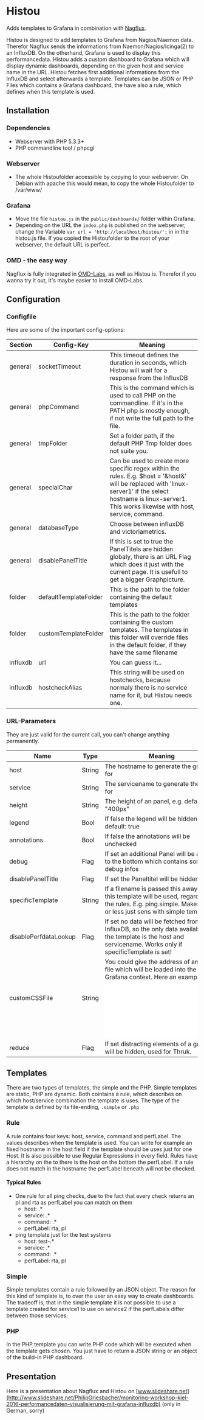 # Histou

Adds templates to Grafana in combination with [Nagflux](https://github.com/ConSol-Monitoring/nagflux).

Histou is designed to add templates to Grafana from Nagios/Naemon data. Therefor Nagflux sends the informations from Naemon/Nagios/Icinga(2) to an InfluxDB. On the otherhand, Grafana is used to display this performancedata. Histou adds a custom dashboard to Grafana which will display dynamic dashboards, depending on the given host and service name in the URL. Histou fetches first additional informations from the InfluxDB and select afterwards a template. Templates can be JSON or PHP Files which contains a Grafana dashboard, the have also a rule, which defines when this template is used.

## Installation

### Dependencies

- Webserver with PHP 5.3.3+
- PHP commandline tool / phpcgi

### Webserver

- The whole Histoufolder accessible by copying to your webserver. On Debian with apache this would mean, to copy the whole Histoufolder to /var/www/

### Grafana

- Move the file `histou.js` in the `public/dashboards/` folder within Grafana.
- Depending on the URL the `index.php` is published on the webserver, change the Variable `var url = 'http://localhost/histou/';` in in the histou.js file. If you copied the Histoufolder to the root of your webserver, the default URL is perfect.

### OMD - the easy way

Nagflux is fully integrated in [OMD-Labs](https://github.com/ConSol-Monitoring/omd), as well as Histou is. Therefor if you wanna try it out, it's maybe easier to install OMD-Labs.

## Configuration

### Configfile

Here are some of the important config-options:

| Section       | Config-Key    | Meaning       |
| ------------- | ------------- | ------------- |
|general|socketTimeout|This timeout defines the duration in seconds, which Histou will wait for a response from the InfluxDB|
|general|phpCommand|This is the command which is used to call PHP on the commandline. If it's in the PATH php is mostly enough, if not write the full path to the file.|
|general|tmpFolder|Set a folder path, if the default PHP Tmp folder does not suite you.|
|general|specialChar|Can be used to create more specific regex within the rules. E.g. $host = '&host&' will be replaced with 'linux-server1' if the select hostname is linux-server1. This works likewise with host, service, command.|
|general|databaseType|Choose between influxDB and victoriametrics. |
|general|disablePanelTitle|If this is set to true the PanelTitels are hidden globaly, there is an URL Flag which does it just with the current page. It is usefull to get a bigger Graphpicture.|
|folder|defaultTemplateFolder|This is the path to the folder containing the default templates|
|folder|customTemplateFolder|This is the path to the folder containing the custom templates. The templates in this folder will override files in the default folder, if they have the same filename|
|influxdb|url|You can guess it...|
|influxdb|hostcheckAlias|This string will be used on hostchecks, because normaly there is no service name for it, but Histou needs one.|

### URL-Parameters

They are just valid for the current call, you can't change anything permanently.

| Name          | Type          | Meaning       |
| ------------- | ------------- | ------------- |
|host|String|The hostname to generate the graph for|
|service|String|The servicename to generate the graph for|
|height|String|The height of an panel, e.g. default is: "400px"|
|legend|Bool|If false the legend will be hidden, default: true|
|annotations|Bool|If false the annotations will be unchecked|
|debug|Flag|If set an additional Panel will be added to the bottom which contains some debug infos|
|disablePanelTitle|Flag|If set the Paneltitel will be hidden|
|specificTemplate|String|If a filename is passed this away, only this template will be used, regardless the rules. E.g. ping.simple. Makes more or less just sens with simple templates|
|disablePerfdataLookup|Flag|If set no data will be fetched from the InfluxDB, so the only data available in the template is the host and servicename. Works only if specificTemplate is set!|
|customCSSFile|String|You could give the address of an CSS file which will be loaded into the Grafana context. Here an example: ![Custom CSS Example](custom_grafana.css "Custom CSS Example")|
|reduce|Flag|If set distracting elements of a graph will be hidden, used for Thruk.|

## Templates

There are two types of templates, the simple and the PHP. Simple templates are static, PHP are dynamic. Both cointains a rule, which describes on which host/service combination the template is uses. The type of the template is defined by its file-ending, `.simple` or `.php`

### Rule

A rule contains four keys: host, service, command and perfLabel. The values describes when the template is used. You can write for example an fixed hostname in the host field if the template should be uses just for one Host. It is also possible to use Regular Expressions in every field. Rules have a hierarchy on the to there is the host on the bottom the perfLabel. If a rule does not match in the hostname the perfLabel beneath will not be checked.

#### Typical Rules

- One rule for all ping checks, due to the fact that every check returns an pl and rta as perfLabel you can match on them
  - host: .*
  - service: .*
  - command: .*
  - perfLabel: rta, pl
- ping template just for the test systems
  - host: test-.*
  - service: .*
  - command: .*
  - perfLabel: rta, pl

### Simple

Simple templates contain a rule followed by an JSON object. The reason for this kind of template is, to over the user an easy way to create dashboards. The tradeoff is, that in the simple template it is not possible to use a template created for service1 to use on service2 if the perfLabels differ between those services.

### PHP

In the PHP template you can write PHP code which will be executed when the template gets chosen. You just have to return a JSON string or an object of the build-in PHP dashboard.

## Presentation

Here is a presentation about Nagflux and Histou on [www.slideshare.net](http://www.slideshare.net/PhilipGriesbacher/monitoring-workshop-kiel-2016-performancedaten-visualisierung-mit-grafana-influxdb) (only in German, sorry)
